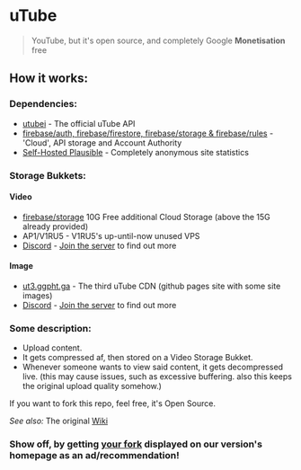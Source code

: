 # uTube
> YouTube, but it's open source, and completely Google **Monetisation** free

## How it works:
### Dependencies:
- [utubei](https://Common-Codes.github.io/utubei) - The official uTube API
- [firebase/auth, firebase/firestore, firebase/storage & firebase/rules](https://firebase.google.com) - 'Cloud', API storage and Account Authority
- [Self-Hosted Plausible](https://plausible.io/docs/self-hosting) - Completely anonymous site statistics

### Storage Bukkets:
#### Video
- [firebase/storage](https://firebase.google.com) 10G Free additional Cloud Storage (above the 15G already provided)
- AP1/V1RU5 - V1RU5's up-until-now unused VPS
- [Discord](https://discord.com) - [Join the server](https://discord.com/invite/Wh2zxEfYaB) to find out more

#### Image
- [ut3.ggpht.ga](https://tallerthanshort.github.io/ut3.ggpht/) - The third uTube CDN (github pages site with some site images)
- [Discord](https://discord.com) - [Join the server](https://discord.com/invite/Wh2zxEfYaB) to find out more

### Some description:
- Upload content.
- It gets compressed af, then stored on a Video Storage Bukket.
- Whenever someone wants to view said content, it gets decompressed live.
(this may cause issues, such as excessive buffering. also this keeps the original upload quality somehow.)


If you want to fork this repo, feel free, it's Open Source.

_See also:_ The original [Wiki](https://github.com/CKStudios2018/OpenSource-uTube/wiki)

### Show off, by getting [your fork](https://github.com/CKStudios2018/OpenSource-uTube/discussions/7) displayed on our version's homepage as an ad/recommendation!
